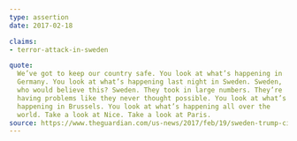```yaml
---
type: assertion
date: 2017-02-18

claims:
- terror-attack-in-sweden

quote:
  We’ve got to keep our country safe. You look at what’s happening in
  Germany. You look at what’s happening last night in Sweden. Sweden,
  who would believe this? Sweden. They took in large numbers. They’re
  having problems like they never thought possible. You look at what’s
  happening in Brussels. You look at what’s happening all over the
  world. Take a look at Nice. Take a look at Paris.
source: https://www.theguardian.com/us-news/2017/feb/19/sweden-trump-cites-non-existent-terror-attack
---
```

